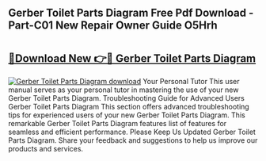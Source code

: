 ## Gerber Toilet Parts Diagram Free Pdf Download - Part-C01 New Repair Owner Guide O5Hrh

# <h2><a href="http://dftj75r.blite.top/?on=Gerber+Toilet+Parts+Diagram">🔗Download New 👉🔴 Gerber Toilet Parts Diagram</a></h2>

[![Gerber Toilet Parts Diagram download](https://i.imgur.com/lujVjoI.png)](http://dftj75r.blite.top/?on=Gerber+Toilet+Parts+Diagram)
Your Personal Tutor This user manual serves as your personal tutor in mastering the use of your new Gerber Toilet Parts Diagram. Troubleshooting Guide for Advanced Users Gerber Toilet Parts Diagram This section offers advanced troubleshooting tips for experienced users of your new Gerber Toilet Parts Diagram. This remarkable Gerber Toilet Parts Diagram features list of features for seamless and efficient performance. Please Keep Us Updated Gerber Toilet Parts Diagram. Share your feedback and suggestions to help us improve our products and services.
